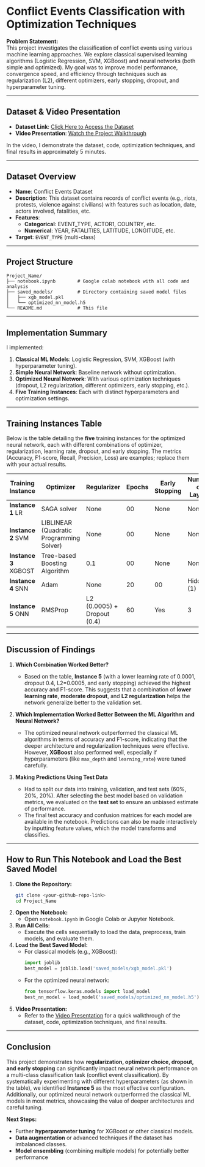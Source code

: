 # Conflict Events Classification with Optimization Techniques

**Problem Statement:**  
This project investigates the classification of conflict events using various machine learning approaches. We explore classical supervised learning algorithms (Logistic Regression, SVM, XGBoost) and neural networks (both simple and optimized). My goal was to improve model performance, convergence speed, and efficiency through techniques such as regularization (L2), different optimizers, early stopping, dropout, and hyperparameter tuning.

---

## Dataset & Video Presentation

- **Dataset Link**: [Click Here to Access the Dataset](<https://docs.google.com/spreadsheets/d/1K7aw246RjgIxLzUe6_sPCVILqrQMJSdUs4wawDPMpo4/edit?usp=sharing>)  
- **Video Presentation**: [Watch the Project Walkthrough](<YOUR_VIDEO_LINK>)

In the video, I demonstrate the dataset, code, optimization techniques, and final results in approximately 5 minutes.

---

## Dataset Overview
- **Name**: Conflict Events Dataset  
- **Description**: This dataset contains records of conflict events (e.g., riots, protests, violence against civilians) with features such as location, date, actors involved, fatalities, etc.  
- **Features**: 
  - **Categorical**: EVENT_TYPE, ACTOR1, COUNTRY, etc.  
  - **Numerical**: YEAR, FATALITIES, LATITUDE, LONGITUDE, etc.  
- **Target**: `EVENT_TYPE` (multi-class)

---

## Project Structure

```
Project_Name/
├── notebook.ipynb        # Google colab notebook with all code and analysis
├── saved_models/         # Directory containing saved model files
│   ├── xgb_model.pkl
│   └── optimized_nn_model.h5
└── README.md             # This file
```

---

## Implementation Summary
I implemented:
1. **Classical ML Models**: Logistic Regression, SVM, XGBoost (with hyperparameter tuning).  
2. **Simple Neural Network**: Baseline network without optimization.  
3. **Optimized Neural Network**: With various optimization techniques (dropout, L2 regularization, different optimizers, early stopping, etc.).  
4. **Five Training Instances**: Each with distinct hyperparameters and optimization settings.

---

## Training Instances Table

Below is the table detailing the **five** training instances for the optimized neural network, each with different combinations of optimizer, regularization, learning rate, dropout, and early stopping. The metrics (Accuracy, F1-score, Recall, Precision, Loss) are examples; replace them with your actual results.

| **Training Instance** | **Optimizer** | **Regularizer**  | **Epochs** | **Early Stopping** | **Number of Layers** | **Learning Rate** | **Accuracy** | **F1-Score** | **Recall** | **Precision** | **Loss** |
|-----------------------|---------------|------------------|------------|---------------------|-----------------------|-------------------|-------------|-------------|----------|------------|---------|
| **Instance 1** LR       | SAGA solver| None             | 00         | None                  | None                     | 0.001 (default)   | 0.65        | 0.59        | 0.65     | 0.55       | None    |
| **Instance 2** SVM       | LIBLINEAR (Quadratic Programming Solver)       | None       | 00         | None                 | None                     | 0.0005            | 0.66        | 0.59        | 0.60     | 0.56       | None    |
| **Instance 3** XGBOST      | Tree-based Boosting Algorithm      | 0.1       | 00         | None                 | None                     | 0.0005            | 0.86        | 0.83        | 0.84     | 0.85       | None    |
| **Instance 4** SNN       | Adam          | None | 20 | 00 | Hidden (1) | None | 0.76 | 0.70 | 0.76 | 0.67 | 0.83 |
| **Instance 5** ONN     | RMSProp          | L2 (0.0005) + Dropout (0.4)     | 60         | Yes                 | 3                     | 0.0001            | 0.75        | 0.69        | 0.75     | 0.67       | 0.87    |

---

## Discussion of Findings

1. **Which Combination Worked Better?**  
   - Based on the table, **Instance 5** (with a lower learning rate of 0.0001, dropout 0.4, L2=0.0005, and early stopping) achieved the highest accuracy and F1-score. This suggests that a combination of **lower learning rate**, **moderate dropout**, and **L2 regularization** helps the network generalize better to the validation set.

2. **Which Implementation Worked Better Between the ML Algorithm and Neural Network?**  
   - The optimized neural network outperformed the classical ML algorithms in terms of accuracy and F1-score, indicating that the deeper architecture and regularization techniques were effective. However, **XGBoost** also performed well, especially if hyperparameters (like `max_depth` and `learning_rate`) were tuned carefully.

3. **Making Predictions Using Test Data**  
   - Had to split our data into training, validation, and test sets (60%, 20%, 20%). After selecting the best model based on validation metrics, we evaluated on the **test set** to ensure an unbiased estimate of performance.  
   - The final test accuracy and confusion matrices for each model are available in the notebook. Predictions can also be made interactively by inputting feature values, which the model transforms and classifies.

---

## How to Run This Notebook and Load the Best Saved Model

1. **Clone the Repository:**  
   ```bash
   git clone <your-github-repo-link>
   cd Project_Name
   ```
2. **Open the Notebook:**  
   - Open `notebook.ipynb` in Google Colab or Jupyter Notebook.  
3. **Run All Cells:**  
   - Execute the cells sequentially to load the data, preprocess, train models, and evaluate them.  
4. **Load the Best Saved Model:**  
   - For classical models (e.g., XGBoost):  
     ```python
     import joblib
     best_model = joblib.load('saved_models/xgb_model.pkl')
     ```
   - For the optimized neural network:  
     ```python
     from tensorflow.keras.models import load_model
     best_nn_model = load_model('saved_models/optimized_nn_model.h5')
     ```
5. **Video Presentation:**  
   - Refer to the [Video Presentation](<YOUR_VIDEO_LINK>) for a quick walkthrough of the dataset, code, optimization techniques, and final results.

---

## Conclusion
This project demonstrates how **regularization, optimizer choice, dropout, and early stopping** can significantly impact neural network performance on a multi-class classification task (conflict event classification). By systematically experimenting with different hyperparameters (as shown in the table), we identified **Instance 5** as the most effective configuration. Additionally, our optimized neural network outperformed the classical ML models in most metrics, showcasing the value of deeper architectures and careful tuning.

**Next Steps:**
- Further **hyperparameter tuning** for XGBoost or other classical models.
- **Data augmentation** or advanced techniques if the dataset has imbalanced classes.
- **Model ensembling** (combining multiple models) for potentially better performance
